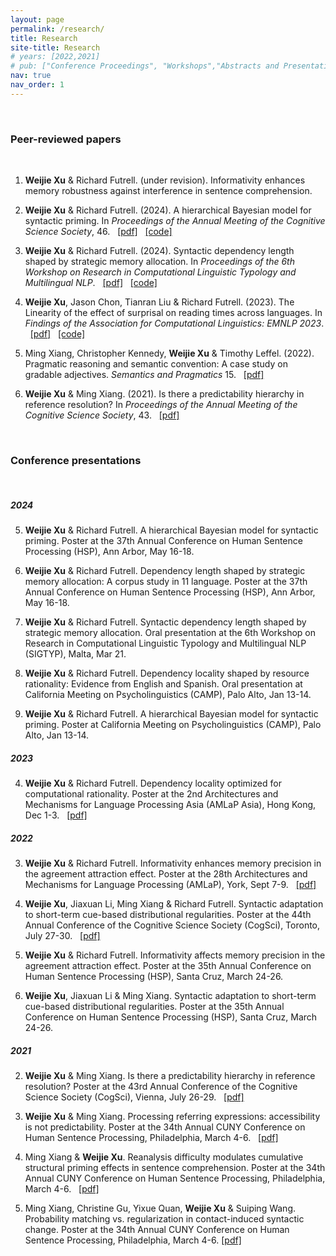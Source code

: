 ```yaml
---
layout: page
permalink: /research/
title: Research
site-title: Research
# years: [2022,2021]
# pub: ["Conference Proceedings", "Workshops","Abstracts and Presentations"]
nav: true
nav_order: 1
---
```

<!-- _pages/research.md -->
<!-- <div class="publications"> -->


<!-- * = equal contribution


{% for y in page.years %}
  <h4 class="year">{{y}}</h4>
  {% bibliography -f papers -q @*[year={{y}}]* %}
{% endfor %}
</div> -->

<p>&nbsp;</p>

### Peer-reviewed papers 
<p>&nbsp;</p>

1. **Weijie Xu** & Richard Futrell. (under revision). Informativity enhances memory robustness against interference in sentence comprehension.

1. **Weijie Xu** & Richard Futrell. (2024). A hierarchical Bayesian model for syntactic priming. In *Proceedings of the Annual Meeting of the Cognitive Science Society*, 46. &nbsp; [[pdf]](https://arxiv.org/pdf/2405.15964) &nbsp; [[code]](https://github.com/weijiexu-charlie/HBM-for-syntactic-priming-CogSci24)

1. **Weijie Xu** & Richard Futrell. (2024). Syntactic dependency length shaped by strategic memory allocation. In *Proceedings of the 6th Workshop on Research in Computational Linguistic Typology and Multilingual NLP*.  &nbsp; [[pdf]](https://aclanthology.org/2024.sigtyp-1.1/) &nbsp; [[code]](https://github.com/weijiexu-charlie/Dependency-length-strategic-memory-allocation)

1. **Weijie Xu**, Jason Chon, Tianran Liu & Richard Futrell. (2023). The Linearity of the effect of surprisal on reading times across languages. In *Findings of the Association for Computational Linguistics: EMNLP 2023*.  &nbsp; [[pdf]](https://aclanthology.org/2023.findings-emnlp.1052/) &nbsp; [[code]](https://github.com/weijiexu-charlie/Linearity-of-surprisal-on-RT)

1. Ming Xiang, Christopher Kennedy, **Weijie Xu** & Timothy Leffel. (2022). Pragmatic reasoning and semantic convention: A case study on gradable adjectives. *Semantics and Pragmatics* 15. &nbsp; [[pdf]](https://doi.org/10.3765/sp.15.9)

1. **Weijie Xu** & Ming Xiang. (2021). Is there a predictability hierarchy in reference resolution? In *Proceedings of the Annual Meeting of the Cognitive Science Society*, 43. &nbsp; [[pdf]](https://escholarship.org/uc/item/4mg9786g)

<p>&nbsp;</p>

### Conference presentations
<p>&nbsp;</p>

##### 2024

5. **Weijie Xu** & Richard Futrell. A hierarchical Bayesian model for syntactic priming. Poster at the 37th Annual Conference on Human Sentence Processing (HSP), Ann Arbor, May 16-18.

5. **Weijie Xu** & Richard Futrell. Dependency length shaped by strategic memory allocation: A corpus study in 11 language. Poster at the 37th Annual Conference on Human Sentence Processing (HSP), Ann Arbor, May 16-18.

5. **Weijie Xu** & Richard Futrell. Syntactic dependency length shaped by strategic memory allocation. Oral presentation at the 6th Workshop on Research in Computational Linguistic Typology and Multilingual NLP (SIGTYP), Malta, Mar 21.

5. **Weijie Xu** & Richard Futrell. Dependency locality shaped by resource rationality: Evidence from English and Spanish. Oral presentation at California Meeting on Psycholinguistics (CAMP), Palo Alto, Jan 13-14.

5. **Weijie Xu** & Richard Futrell. A hierarchical Bayesian model for syntactic priming. Poster at California Meeting on Psycholinguistics (CAMP), Palo Alto, Jan 13-14.

##### 2023

4. **Weijie Xu** & Richard Futrell. Dependency locality optimized for computational rationality. Poster at the 2nd Architectures and Mechanisms for Language Processing Asia (AMLaP Asia), Hong Kong, Dec 1-3. &nbsp; [[pdf]](https://weijiexu-charlie.github.io/assets/pdf/MemDepend_amlapasia23_resubmission.pdf)

##### 2022
3. **Weijie Xu** & Richard Futrell. Informativity enhances memory precision in the agreement attraction effect. Poster at the 28th Architectures and Mechanisms for Language Processing (AMLaP), York, Sept 7-9. &nbsp; [[pdf]](https://weijiexu-charlie.github.io/assets/pdf/AgreeAttr_AMLaP22.pdf)

3. **Weijie Xu**, Jiaxuan Li, Ming Xiang & Richard Futrell. Syntactic adaptation to short-term cue-based distributional regularities. Poster at the 44th Annual Conference of the Cognitive Science Society (CogSci), Toronto, July 27-30. &nbsp; [[pdf]](https://weijiexu-charlie.github.io/assets/pdf/CueAdapt_CogSci22_final.pdf)

3. **Weijie Xu** & Richard Futrell. Informativity affects memory precision in the agreement attraction effect. Poster at the 35th Annual Conference on Human Sentence Processing (HSP), Santa Cruz, March 24-26.

3. **Weijie Xu**, Jiaxuan Li & Ming Xiang. Syntactic adaptation to short-term cue-based distributional regularities. Poster at the 35th Annual Conference on Human Sentence Processing (HSP), Santa Cruz, March 24-26.


##### 2021
2. **Weijie Xu** & Ming Xiang. Is there a predictability hierarchy in reference resolution? Poster at the 43rd Annual Conference of the Cognitive Science Society (CogSci), Vienna, July 26-29. &nbsp; [[pdf]](https://escholarship.org/uc/item/4mg9786g)

2. **Weijie Xu** & Ming Xiang. Processing referring expressions: accessibility is not predictability. Poster at the 34th Annual CUNY Conference on Human Sentence Processing, Philadelphia, March 4-6. &nbsp; [[pdf]](https://www.cuny2021.io/wp-content/uploads/2021/02/CUNY_2021_abstract_93.pdf)

2. Ming Xiang & **Weijie Xu**. Reanalysis difficulty modulates cumulative structural priming effects in sentence comprehension. Poster at the 34th Annual CUNY Conference on Human Sentence Processing, Philadelphia, March 4-6. &nbsp; [[pdf]](https://www.cuny2021.io/wp-content/uploads/2021/02/CUNY_2021_abstract_95.pdf)

2. Ming Xiang, Christine Gu, Yixue Quan, **Weijie Xu** & Suiping Wang. Probability matching vs. regularization in contact-induced syntactic change. Poster at the 34th Annual CUNY Conference on Human Sentence Processing, Philadelphia, March 4-6.   [[pdf]](https://www.cuny2021.io/wp-content/uploads/2021/02/CUNY_2021_abstract_179.pdf)
